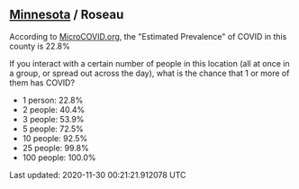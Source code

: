
## [Minnesota](/united-states/minnesota) / Roseau

According to [MicroCOVID.org](http://microcovid.org),
the "Estimated Prevalence" of COVID in this county is 22.8%

If you interact with a certain number of people in this location
(all at once in a group, or spread out across the day), what is the chance that
1 or more of them has COVID?

- 1 person: 22.8%
- 2 people: 40.4%
- 3 people: 53.9%
- 5 people: 72.5%
- 10 people: 92.5%
- 25 people: 99.8%
- 100 people: 100.0%

Last updated: 2020-11-30 00:21:21.912078 UTC

